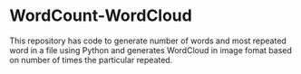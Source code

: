 # WordCount-WordCloud
This repository has code to generate number of words and most repeated word in a file using Python  and generates WordCloud in image fomat based on number of times the particular repeated.
